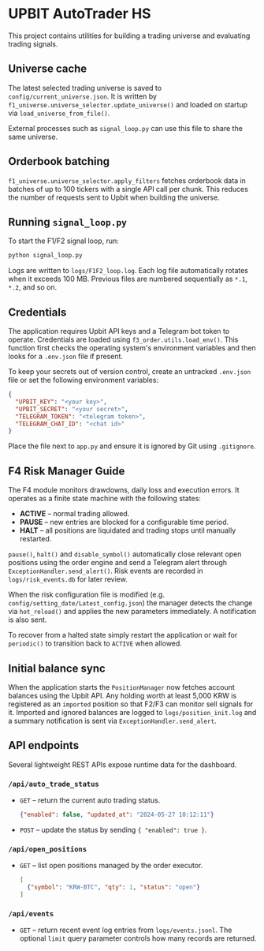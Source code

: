 # UPBIT AutoTrader HS

This project contains utilities for building a trading universe and evaluating trading signals.

## Universe cache

The latest selected trading universe is saved to `config/current_universe.json`. It is written by `f1_universe.universe_selector.update_universe()` and loaded on startup via `load_universe_from_file()`.

External processes such as `signal_loop.py` can use this file to share the same universe.

## Orderbook batching

`f1_universe.universe_selector.apply_filters` fetches orderbook data in batches of up to 100 tickers with a single API call per chunk. This reduces the number of requests sent to Upbit when building the universe.

## Running `signal_loop.py`

To start the F1/F2 signal loop, run:

```bash
python signal_loop.py
```

Logs are written to `logs/F1F2_loop.log`.
Each log file automatically rotates when it exceeds 100&nbsp;MB. Previous files
are numbered sequentially as `*.1`, `*.2`, and so on.


## Credentials

The application requires Upbit API keys and a Telegram bot token to operate.
Credentials are loaded using `f3_order.utils.load_env()`. This function first
checks the operating system's environment variables and then looks for a
`.env.json` file if present.

To keep your secrets out of version control, create an untracked `.env.json`
file or set the following environment variables:

```json
{
  "UPBIT_KEY": "<your key>",
  "UPBIT_SECRET": "<your secret>",
  "TELEGRAM_TOKEN": "<telegram token>",
  "TELEGRAM_CHAT_ID": "<chat id>"
}
```

Place the file next to `app.py` and ensure it is ignored by Git using
`.gitignore`.


## F4 Risk Manager Guide

The F4 module monitors drawdowns, daily loss and execution errors. It operates as a finite state machine with the following states:

- **ACTIVE** – normal trading allowed.
- **PAUSE** – new entries are blocked for a configurable time period.
- **HALT** – all positions are liquidated and trading stops until manually restarted.

`pause()`, `halt()` and `disable_symbol()` automatically close relevant open positions using the order engine and send a Telegram alert through `ExceptionHandler.send_alert()`.
Risk events are recorded in `logs/risk_events.db` for later review.

When the risk configuration file is modified (e.g. `config/setting_date/Latest_config.json`) the manager detects the change via `hot_reload()` and applies the new parameters immediately. A notification is also sent.

To recover from a halted state simply restart the application or wait for `periodic()` to transition back to `ACTIVE` when allowed.

## Initial balance sync

When the application starts the `PositionManager` now fetches account balances
using the Upbit API. Any holding worth at least 5,000 KRW is registered as an
``imported`` position so that F2/F3 can monitor sell signals for it. Imported
and ignored balances are logged to ``logs/position_init.log`` and a summary
notification is sent via ``ExceptionHandler.send_alert``.

## API endpoints

Several lightweight REST APIs expose runtime data for the dashboard.

### `/api/auto_trade_status`

- `GET` – return the current auto trading status.
  ```json
  {"enabled": false, "updated_at": "2024-05-27 10:12:11"}
  ```
- `POST` – update the status by sending `{ "enabled": true }`.

### `/api/open_positions`

- `GET` – list open positions managed by the order executor.
  ```json
  [
    {"symbol": "KRW-BTC", "qty": 1, "status": "open"}
  ]
  ```

### `/api/events`

- `GET` – return recent event log entries from `logs/events.jsonl`.
  The optional `limit` query parameter controls how many records are returned.
